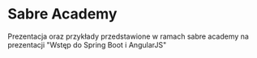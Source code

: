 Sabre Academy
=============
Prezentacja oraz przykłady przedstawione w ramach sabre academy na prezentacji "Wstęp do Spring Boot i AngularJS"
